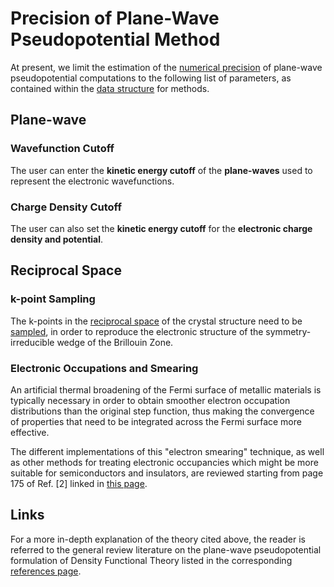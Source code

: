 # Precision of Plane-Wave Pseudopotential Method

At present, we limit the estimation of the [numerical precision](../../methods/precision.md) of plane-wave pseudopotential computations to the following list of parameters, as contained within the [data structure](../../methods/data.md) for methods.

## Plane-wave

### Wavefunction Cutoff

The user can enter the **kinetic energy cutoff** of the **plane-waves** used to represent the electronic wavefunctions. 

### Charge Density Cutoff

The user can also set the **kinetic energy cutoff** for the **electronic charge density and potential**. 

## Reciprocal Space

### k-point Sampling

The k-points in the [reciprocal space](../../models/auxiliary-concepts/reciprocal-space.md) of the crystal structure need to be [sampled](../../models/auxiliary-concepts/reciprocal-space/sampling.md), in order to reproduce the electronic structure of the symmetry-irreducible wedge of the Brillouin Zone.

### Electronic Occupations and Smearing

An artificial thermal broadening of the Fermi surface of metallic materials is typically necessary in order to obtain smoother electron occupation distributions than the original step function,  thus making the convergence of properties that need to be integrated across the Fermi surface more effective. 

The different implementations of this "electron smearing" technique, as well as other methods for treating electronic occupancies which might be more suitable for semiconductors and insulators, are reviewed starting from page 175 of Ref. [2] linked in [this page](../../software-directory/modeling/vasp.md).


## Links

For a more in-depth explanation of the theory cited above, the reader is referred to the general review literature on the plane-wave pseudopotential formulation of Density Functional Theory listed in the corresponding [references page](../../models-directory/dft/references.md).
